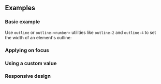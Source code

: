 <ApiTable
  rows=
/>

## Examples

### Basic example

Use `outline` or `outline-<number>` utilities like `outline-2` and `outline-4` to set the width of an element's outline:

### Applying on focus

### Using a custom value

### Responsive design
